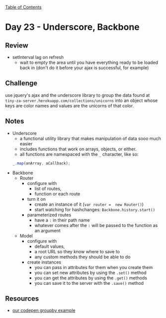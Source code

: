 [Table of Contents](/README.md)

# Day 23 - Underscore, Backbone

## Review
- setInterval lag on refresh
  - wait to empty the area until you have everything ready to be loaded back in (don't do it before your ajax is successful, for example)

## Challenge
use jquery's ajax and the underscore library to group the data found at `tiny-za-server.herokuapp.com/collections/unicorns` into an object whose keys are color names and values are the unicorns of that color.

## Notes
- Underscore
  - a functional utility library that makes manipulation of data sooo much easier
  - includes functions that work on arrays, objects, or either.
  - all functions are namespaced with the `_` character, like so:
  ```js
  _.map(anArray, aCallback);
  ```
- Backbone  
  - Router  
    - configure with
      - list of routes,
      - function or each route
    - turn it on
      - create an instance of it (`var router =  new Router()`)
      - start watching for hashchanges: `Backbone.history.start()`
    - parameterized routes
      - have a `:` in their path name
      - whatever comes after the `:` will be passed to the function as an argument
  - Model
    - configure with
      - default values,
      - a root URL so they know where to save to
      - any custom methods they should be able to do
    - create instances
      - you can pass in attributes for them when you create them
      - you can set new attributes by using the `.set()` method
      - you can get the attributes by using the `.get()` methods
      - you can save it to the server with the `.save()` method

## Resources
- [our codepen groupby example](http://codepen.io/nicerhugs/pen/bZYQyV?editors=0011)
